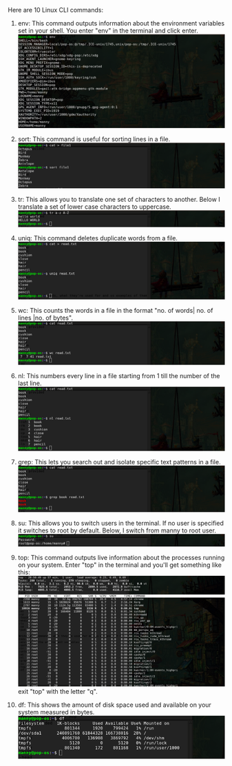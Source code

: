 Here are 10 Linux CLI commands:  
1. env: This command outputs information about the environment variables set in your shell. You enter "env" in the terminal and click enter.  
![image](imgs/env.png)  

2. sort: This command is useful for sorting lines in a file.  
![image](imgs/sort.png)  

3. tr: This allows you to translate one set of characters to another. Below I translate a set of lower case characters to uppercase.  
![image](imgs/tr.png)  

4. uniq: This command deletes duplicate words from a file.  
![image](imgs/uniq.png)  

5. wc: This counts the words in a file in the format "no. of words| no. of lines |no. of bytes".  
![image](imgs/wc.png)  

6. nl: This numbers every line in a file starting from 1 till the number of the last line.  
![image](imgs/nl.png)  

7. grep: This lets you search out and isolate specific text patterns in a file.  
![image](imgs/grep.png)    

8. su: This allows you to switch users in the terminal. If no user is specified it switches to root by default. Below, I switch from manny to root user.  
![image](imgs/su.png)    

9. top: This command outputs live information about the processes running on your system. Enter "top" in the terminal and you'll get something like this:  
![image](imgs/top.png)  
exit "top" with the letter "q".

10. df: This shows the amount of disk space used and available on your system measured in bytes.  
![image](imgs/df.png)  